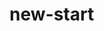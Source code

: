 # new-start
<head>
<title>who am I</title>
<link rel="stylesheet" style="text/css" href="one.css">
<script>
var answer = prompt("what's your age")
if(answer > 22)
{
  console.log("you are allow")
}
else{
  console.log("you are just child")
}
</script>
</head>
<body>

</body>
